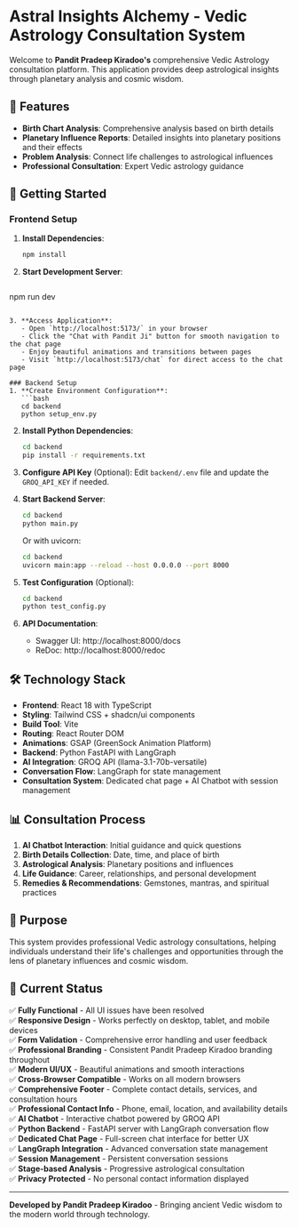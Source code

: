 # Astral Insights Alchemy - Vedic Astrology Consultation System

Welcome to **Pandit Pradeep Kiradoo's** comprehensive Vedic Astrology consultation platform. This application provides deep astrological insights through planetary analysis and cosmic wisdom.

## 🌟 Features

- **Birth Chart Analysis**: Comprehensive analysis based on birth details
- **Planetary Influence Reports**: Detailed insights into planetary positions and their effects
- **Problem Analysis**: Connect life challenges to astrological influences
- **Professional Consultation**: Expert Vedic astrology guidance

## 🚀 Getting Started

### Frontend Setup
1. **Install Dependencies**:
   ```bash
   npm install
   ```

2. **Start Development Server**:
   ```bash
npm run dev
```

3. **Access Application**:
   - Open `http://localhost:5173/` in your browser
   - Click the "Chat with Pandit Ji" button for smooth navigation to the chat page
   - Enjoy beautiful animations and transitions between pages
   - Visit `http://localhost:5173/chat` for direct access to the chat page

### Backend Setup
1. **Create Environment Configuration**:
   ```bash
   cd backend
   python setup_env.py
   ```

2. **Install Python Dependencies**:
   ```bash
   cd backend
   pip install -r requirements.txt
   ```

3. **Configure API Key** (Optional):
   Edit `backend/.env` file and update the `GROQ_API_KEY` if needed.

4. **Start Backend Server**:
   ```bash
   cd backend
   python main.py
   ```
   Or with uvicorn:
   ```bash
   cd backend
   uvicorn main:app --reload --host 0.0.0.0 --port 8000
   ```

5. **Test Configuration** (Optional):
   ```bash
   cd backend
   python test_config.py
   ```

6. **API Documentation**:
   - Swagger UI: http://localhost:8000/docs
   - ReDoc: http://localhost:8000/redoc

## 🛠️ Technology Stack

- **Frontend**: React 18 with TypeScript
- **Styling**: Tailwind CSS + shadcn/ui components
- **Build Tool**: Vite
- **Routing**: React Router DOM
- **Animations**: GSAP (GreenSock Animation Platform)
- **Backend**: Python FastAPI with LangGraph
- **AI Integration**: GROQ API (llama-3.1-70b-versatile)
- **Conversation Flow**: LangGraph for state management
- **Consultation System**: Dedicated chat page + AI Chatbot with session management

## 📊 Consultation Process

1. **AI Chatbot Interaction**: Initial guidance and quick questions
2. **Birth Details Collection**: Date, time, and place of birth
3. **Astrological Analysis**: Planetary positions and influences
4. **Life Guidance**: Career, relationships, and personal development
5. **Remedies & Recommendations**: Gemstones, mantras, and spiritual practices

## 🎯 Purpose

This system provides professional Vedic astrology consultations, helping individuals understand their life's challenges and opportunities through the lens of planetary influences and cosmic wisdom.

## 🚀 Current Status

✅ **Fully Functional** - All UI issues have been resolved  
✅ **Responsive Design** - Works perfectly on desktop, tablet, and mobile devices  
✅ **Form Validation** - Comprehensive error handling and user feedback  
✅ **Professional Branding** - Consistent Pandit Pradeep Kiradoo branding throughout  
✅ **Modern UI/UX** - Beautiful animations and smooth interactions  
✅ **Cross-Browser Compatible** - Works on all modern browsers  
✅ **Comprehensive Footer** - Complete contact details, services, and consultation hours  
✅ **Professional Contact Info** - Phone, email, location, and availability details  
✅ **AI Chatbot** - Interactive chatbot powered by GROQ API  
✅ **Python Backend** - FastAPI server with LangGraph conversation flow  
✅ **Dedicated Chat Page** - Full-screen chat interface for better UX  
✅ **LangGraph Integration** - Advanced conversation state management  
✅ **Session Management** - Persistent conversation sessions  
✅ **Stage-based Analysis** - Progressive astrological consultation  
✅ **Privacy Protected** - No personal contact information displayed

---

**Developed by Pandit Pradeep Kiradoo** - Bringing ancient Vedic wisdom to the modern world through technology.
